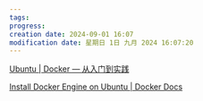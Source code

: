 ```yaml
---
tags: 
progress: 
creation date: 2024-09-01 16:07
modification date: 星期日 1日 九月 2024 16:07:20
---
```

[Ubuntu | Docker — 从入门到实践](https://yeasy.gitbook.io/docker_practice/install/ubuntu)



[Install Docker Engine on Ubuntu | Docker Docs](https://docs.docker.com/engine/install/ubuntu/)



